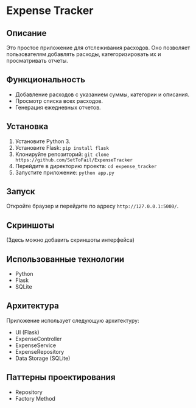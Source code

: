 # Expense Tracker

## Описание

Это простое приложение для отслеживания расходов.  Оно позволяет пользователям добавлять расходы, категоризировать их и просматривать отчеты.

## Функциональность

*   Добавление расходов с указанием суммы, категории и описания.
*   Просмотр списка всех расходов.
*   Генерация ежедневных отчетов.

## Установка

1.  Установите Python 3.
2.  Установите Flask: `pip install flask`
3.  Клонируйте репозиторий: `git clone https://github.com/SetToFail/ExpenseTracker`
4.  Перейдите в директорию проекта: `cd expense_tracker`
5.  Запустите приложение: `python app.py`

## Запуск

Откройте браузер и перейдите по адресу `http://127.0.0.1:5000/`.

## Скриншоты

(Здесь можно добавить скриншоты интерфейса)

## Использованные технологии

*   Python
*   Flask
*   SQLite

## Архитектура

Приложение использует следующую архитектуру:

*   UI (Flask)
*   ExpenseController
*   ExpenseService
*   ExpenseRepository
*   Data Storage (SQLite)

## Паттерны проектирования

*   Repository
*   Factory Method
